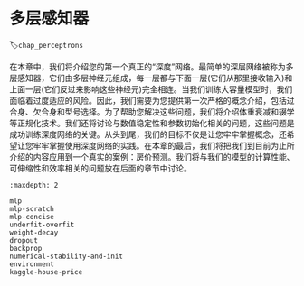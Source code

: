 # 多层感知器
:label:`chap_perceptrons`

在本章中，我们将介绍您的第一个真正的“深度”网络。最简单的深层网络被称为多层感知器，它们由多层神经元组成，每一层都与下面一层(它们从那里接收输入)和上面一层(它们反过来影响这些神经元)完全相连。当我们训练大容量模型时，我们面临着过度适应的风险。因此，我们需要为您提供第一次严格的概念介绍，包括过合身、欠合身和型号选择。为了帮助您解决这些问题，我们将介绍体重衰减和辍学等正规化技术。我们还将讨论与数值稳定性和参数初始化相关的问题，这些问题是成功训练深度网络的关键。从头到尾，我们的目标不仅是让您牢牢掌握概念，还希望让您牢牢掌握使用深度网络的实践。在本章的最后，我们将把我们到目前为止所介绍的内容应用到一个真实的案例：房价预测。我们将与我们的模型的计算性能、可伸缩性和效率相关的问题放在后面的章节中讨论。

```toc
:maxdepth: 2

mlp
mlp-scratch
mlp-concise
underfit-overfit
weight-decay
dropout
backprop
numerical-stability-and-init
environment
kaggle-house-price
```
